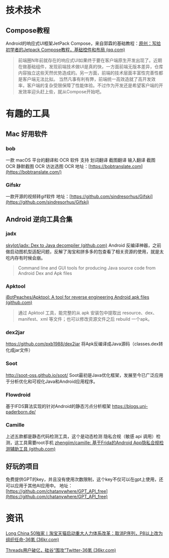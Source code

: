 
# 技术技术

## Compose教程
Android的响应式UI框架JetPack Compose，来自郭霖的基础教程：[原创：写给初学者的Jetpack Compose教程，基础控件和布局 (qq.com)](https://mp.weixin.qq.com/s/olocdhk8P9u9LXXddimphA)

> 前端圈N年前就存在的响应式UI如果终于要在客户端原生开发出现了。近期在做基础组件，发现前端技术做UI是真的快，一方面前端无版本差异，仓库内容独立这些天然优势造成的。另一方面，前端的技术层面丰富性完善性都是客户端无法比拟。
> 当然凡事有利有弊，前端统一高效造就了高开发效率，客户端的复杂受限保障了性能体验。不过作为开发还是希望客户端的开发效率迎头赶上些，就从Compose开始吧。


# 有趣的工具
## Mac 好用软件
### bob
一款 macOS 平台的翻译和 OCR 软件
支持 划词翻译 截图翻译 输入翻译 截图 OCR 静默截图 OCR 访达选图 OCR
地址：[https://bobtranslate.com](https://bobtranslate.com/)

### Gifskr 
一款开源的视频转gif软件
地址：[https://github.com/sindresorhus/Gifski](https://github.com/sindresorhus/Gifski)
## Android 逆向工具合集
### jadx
[skylot/jadx: Dex to Java decompiler (github.com)](https://github.com/skylot/jadx)
Android 反编译神器，之前做启动图机型适配问题，反解了淘宝和拼多多的包查看了相关资源的使用，就是太吃内存有时候会崩。
> Command line and GUI tools for producing Java source code from Android Dex and Apk files

### Apktool
[iBotPeaches/Apktool: A tool for reverse engineering Android apk files (github.com)](https://github.com/iBotPeaches/Apktool)
> 通过 Apktool 工具，能完整的从 apk 安装包中提取出 resource、dex、manifest、xml 等文件；也可以修改资源文件之后 rebuild 一个apk。

### dex2jar
https://github.com/pxb1988/dex2jar
将Apk反编译成Java源码（classes.dex转化成jar文件）

### Soot
http://soot-oss.github.io/soot/
Soot最初是Java优化框架，发展至今已广泛应用于分析优化和可视化Java和Android应用程序。

### Flowdroid
基于IFDS算法实现的针对Android的静态污点分析框架
https://blogs.uni-paderborn.de/

### Camille 
上述五款都是静态代码检测工具，这个是动态检测
隐私合规（敏感 api 调用）检测，这工具需要root手机
[zhengjim/camille: 基于Frida的Android App隐私合规检测辅助工具 (github.com)](https://github.com/zhengjim/camille)

## 好玩的项目
免费提供GPT的key，并且没有使用次数限制，这个key不仅可以在gpt上使用，还可以应用于其他AI应用中。
地址： [https://github.com/chatanywhere/GPT_API_free](https://github.com/chatanywhere/GPT_API_free)
# 资讯

[Long China 50独家丨淘宝天猫启动重大人力体系改革：取消P序列，P8以上改为组织任命-36氪 (36kr.com)](https://www.36kr.com/p/2341169182117635)

[Threads用户破亿，硅谷“围攻”Twitter-36氪 (36kr.com)](https://www.36kr.com/p/2339730845802114)
